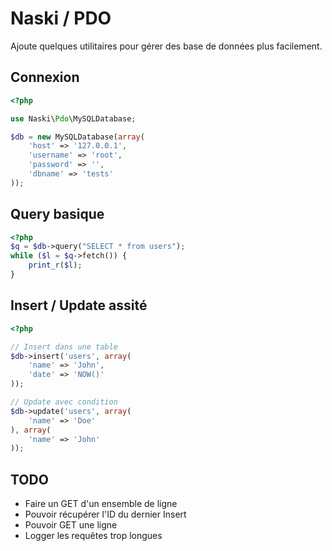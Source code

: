 # Naski / PDO

Ajoute quelques utilitaires pour gérer des base de données plus facilement.

## Connexion
```php
<?php

use Naski\Pdo\MySQLDatabase;

$db = new MySQLDatabase(array(
    'host' => '127.0.0.1',
    'username' => 'root',
    'password' => '',
    'dbname' => 'tests'
));
```

## Query basique
```php
<?php
$q = $db->query("SELECT * from users");
while ($l = $q->fetch()) {
    print_r($l);
}
```

## Insert / Update assité
```php
<?php

// Insert dans une table
$db->insert('users', array(
    'name' => 'John',
    'date' => 'NOW()'
));

// Update avec condition
$db->update('users', array(
    'name' => 'Doe'
), array(
    'name' => 'John'
));
```

## TODO
- Faire un GET d'un ensemble de ligne
- Pouvoir récupérer l'ID du dernier Insert
- Pouvoir GET une ligne
- Logger les requêtes trop longues

